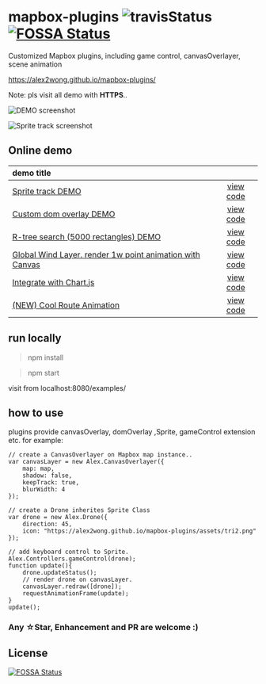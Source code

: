 # mapbox-plugins ![travisStatus](https://travis-ci.org/alex2wong/mapbox-plugins.svg?branch=master) [![FOSSA Status](https://app.fossa.io/api/projects/git%2Bgithub.com%2Falex2wong%2Fmapbox-plugins.svg?type=shield)](https://app.fossa.io/projects/git%2Bgithub.com%2Falex2wong%2Fmapbox-plugins?ref=badge_shield)

Customized Mapbox plugins, including game control, canvasOverlayer, scene animation

https://alex2wong.github.io/mapbox-plugins/

Note: pls visit all demo with **HTTPS**..

![DEMO screenshot](https://github.com/alex2wong/mapbox-plugins/blob/master/assets/ss.gif)

![Sprite track screenshot](https://github.com/alex2wong/mapbox-plugins/blob/master/assets/sprite_demo.png)

## Online demo
[placeholder]:p

| demo title |  |
| :-------- | :--------:|
| [Sprite track DEMO](https://alex2wong.github.io/mapbox-plugins/examples/sprite) | [view code](https://github.com/alex2wong/mapbox-plugins/tree/master/examples/sprite) |
| [Custom dom overlay DEMO](https://alex2wong.github.io/mapbox-plugins/examples/domoverlay) | [view code](https://github.com/alex2wong/mapbox-plugins/tree/master/examples/domoverlay) |
| [R-tree search (5000 rectangles) DEMO](https://alex2wong.github.io/mapbox-plugins/examples/rbush) | [view code](https://github.com/alex2wong/mapbox-plugins/tree/master/examples/rbush) |
| [Global Wind Layer. render 1w point animation with Canvas](https://alex2wong.github.io/mapbox-plugins/examples/windLayer) | [view code](https://github.com/alex2wong/mapbox-plugins/tree/master/examples/windLayer) |
| [Integrate with Chart.js](https://alex2wong.github.io/mapbox-plugins/examples/chartlayer)  | [view code](https://github.com/alex2wong/mapbox-plugins/tree/master/examples/chartlayer) |
| [(NEW) Cool Route Animation](https://alex2wong.github.io/mapbox-plugins/examples/line_animation) | [view code](https://github.com/alex2wong/mapbox-plugins/tree/master/examples/line_animation) |


## run locally

> npm install

> npm start

visit from localhost:8080/examples/


## how to use
plugins provide canvasOverlay, domOverlay ,Sprite, gameControl extension etc. for example:

```
// create a CanvasOverlayer on Mapbox map instance..
var canvasLayer = new Alex.CanvasOverlayer({
    map: map,
    shadow: false,
    keepTrack: true,
    blurWidth: 4
});

// create a Drone inherites Sprite Class
var drone = new Alex.Drone({
    direction: 45,
    icon: "https://alex2wong.github.io/mapbox-plugins/assets/tri2.png"
});

// add keyboard control to Sprite.
Alex.Controllers.gameControl(drone);
function update(){
    drone.updateStatus();
    // render drone on canvasLayer.
    canvasLayer.redraw([drone]);
    requestAnimationFrame(update);
}
update();

```


### Any **☆Star, Enhancement and PR** are welcome :)

## License
[![FOSSA Status](https://app.fossa.io/api/projects/git%2Bgithub.com%2Falex2wong%2Fmapbox-plugins.svg?type=large)](https://app.fossa.io/projects/git%2Bgithub.com%2Falex2wong%2Fmapbox-plugins?ref=badge_large)

